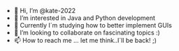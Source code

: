 - 👋 Hi, I’m @kate-2022
- 👀 I’m interested in Java and Python development
- 🌱 Currently I´m studying how  to better implement GUIs
- 💞️ I’m looking to collaborate on fascinating topics :)
- 📫 How to reach me ... let me think..I´ll be back! ;)

<!---
kate-2022/kate-2022 is a ✨ special ✨ repository because its `README.md` (this file) appears on your GitHub profile.
You can click the Preview link to take a look at your changes.
--->
